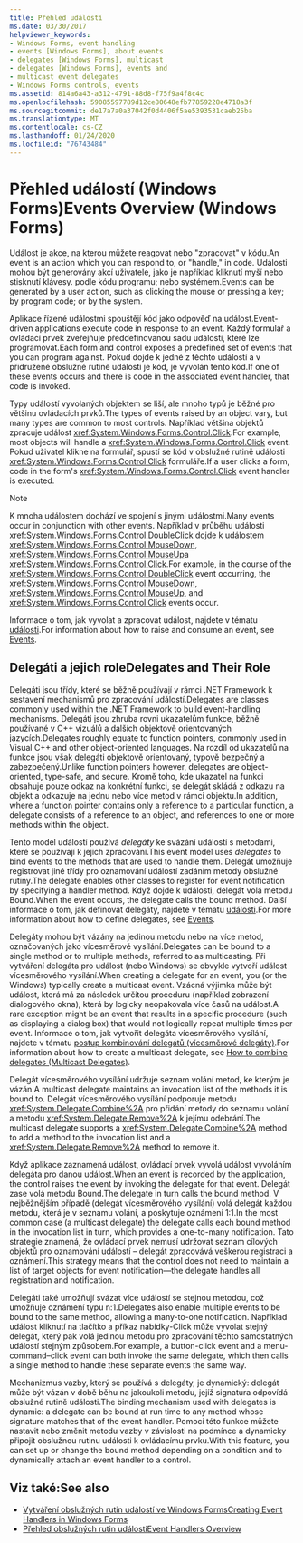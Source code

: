 ```yaml
---
title: Přehled událostí
ms.date: 03/30/2017
helpviewer_keywords:
- Windows Forms, event handling
- events [Windows Forms], about events
- delegates [Windows Forms], multicast
- delegates [Windows Forms], events and
- multicast event delegates
- Windows Forms controls, events
ms.assetid: 814a6a43-a312-4791-88d8-f75f9a4f8c4c
ms.openlocfilehash: 59085597789d12ce80648efb77859228e4718a3f
ms.sourcegitcommit: de17a7a0a37042f0d4406f5ae5393531caeb25ba
ms.translationtype: MT
ms.contentlocale: cs-CZ
ms.lasthandoff: 01/24/2020
ms.locfileid: "76743484"
---
```

# <a name="events-overview-windows-forms"></a><span data-ttu-id="4b207-102">Přehled událostí (Windows Forms)</span><span class="sxs-lookup"><span data-stu-id="4b207-102">Events Overview (Windows Forms)</span></span>
<span data-ttu-id="4b207-103">Událost je akce, na kterou můžete reagovat nebo "zpracovat" v kódu.</span><span class="sxs-lookup"><span data-stu-id="4b207-103">An event is an action which you can respond to, or "handle," in code.</span></span> <span data-ttu-id="4b207-104">Události mohou být generovány akcí uživatele, jako je například kliknutí myší nebo stisknutí klávesy. podle kódu programu; nebo systémem.</span><span class="sxs-lookup"><span data-stu-id="4b207-104">Events can be generated by a user action, such as clicking the mouse or pressing a key; by program code; or by the system.</span></span>

 <span data-ttu-id="4b207-105">Aplikace řízené událostmi spouštějí kód jako odpověď na událost.</span><span class="sxs-lookup"><span data-stu-id="4b207-105">Event-driven applications execute code in response to an event.</span></span> <span data-ttu-id="4b207-106">Každý formulář a ovládací prvek zveřejňuje předdefinovanou sadu událostí, které lze programovat.</span><span class="sxs-lookup"><span data-stu-id="4b207-106">Each form and control exposes a predefined set of events that you can program against.</span></span> <span data-ttu-id="4b207-107">Pokud dojde k jedné z těchto událostí a v přidružené obslužné rutině události je kód, je vyvolán tento kód.</span><span class="sxs-lookup"><span data-stu-id="4b207-107">If one of these events occurs and there is code in the associated event handler, that code is invoked.</span></span>

 <span data-ttu-id="4b207-108">Typy událostí vyvolaných objektem se liší, ale mnoho typů je běžné pro většinu ovládacích prvků.</span><span class="sxs-lookup"><span data-stu-id="4b207-108">The types of events raised by an object vary, but many types are common to most controls.</span></span> <span data-ttu-id="4b207-109">Například většina objektů zpracuje událost <xref:System.Windows.Forms.Control.Click>.</span><span class="sxs-lookup"><span data-stu-id="4b207-109">For example, most objects will handle a <xref:System.Windows.Forms.Control.Click> event.</span></span> <span data-ttu-id="4b207-110">Pokud uživatel klikne na formulář, spustí se kód v obslužné rutině události <xref:System.Windows.Forms.Control.Click> formuláře.</span><span class="sxs-lookup"><span data-stu-id="4b207-110">If a user clicks a form, code in the form's <xref:System.Windows.Forms.Control.Click> event handler is executed.</span></span>

> [!NOTE]
> <span data-ttu-id="4b207-111">K mnoha událostem dochází ve spojení s jinými událostmi.</span><span class="sxs-lookup"><span data-stu-id="4b207-111">Many events occur in conjunction with other events.</span></span> <span data-ttu-id="4b207-112">Například v průběhu události <xref:System.Windows.Forms.Control.DoubleClick> dojde k událostem <xref:System.Windows.Forms.Control.MouseDown>, <xref:System.Windows.Forms.Control.MouseUp>a <xref:System.Windows.Forms.Control.Click>.</span><span class="sxs-lookup"><span data-stu-id="4b207-112">For example, in the course of the <xref:System.Windows.Forms.Control.DoubleClick> event occurring, the <xref:System.Windows.Forms.Control.MouseDown>, <xref:System.Windows.Forms.Control.MouseUp>, and <xref:System.Windows.Forms.Control.Click> events occur.</span></span>

 <span data-ttu-id="4b207-113">Informace o tom, jak vyvolat a zpracovat událost, najdete v tématu [události](../../standard/events/index.md).</span><span class="sxs-lookup"><span data-stu-id="4b207-113">For information about how to raise and consume an event, see [Events](../../standard/events/index.md).</span></span>

## <a name="delegates-and-their-role"></a><span data-ttu-id="4b207-114">Delegáti a jejich role</span><span class="sxs-lookup"><span data-stu-id="4b207-114">Delegates and Their Role</span></span>
 <span data-ttu-id="4b207-115">Delegáti jsou třídy, které se běžně používají v rámci .NET Framework k sestavení mechanismů pro zpracování událostí.</span><span class="sxs-lookup"><span data-stu-id="4b207-115">Delegates are classes commonly used within the .NET Framework to build event-handling mechanisms.</span></span> <span data-ttu-id="4b207-116">Delegáti jsou zhruba rovni ukazatelům funkce, běžně používané v C++ vizuálů a dalších objektově orientovaných jazycích.</span><span class="sxs-lookup"><span data-stu-id="4b207-116">Delegates roughly equate to function pointers, commonly used in Visual C++ and other object-oriented languages.</span></span> <span data-ttu-id="4b207-117">Na rozdíl od ukazatelů na funkce jsou však delegáti objektově orientovaný, typově bezpečný a zabezpečený.</span><span class="sxs-lookup"><span data-stu-id="4b207-117">Unlike function pointers however, delegates are object-oriented, type-safe, and secure.</span></span> <span data-ttu-id="4b207-118">Kromě toho, kde ukazatel na funkci obsahuje pouze odkaz na konkrétní funkci, se delegát skládá z odkazu na objekt a odkazuje na jednu nebo více metod v rámci objektu.</span><span class="sxs-lookup"><span data-stu-id="4b207-118">In addition, where a function pointer contains only a reference to a particular function, a delegate consists of a reference to an object, and references to one or more methods within the object.</span></span>

 <span data-ttu-id="4b207-119">Tento model událostí používá *delegáty* ke svázání událostí s metodami, které se používají k jejich zpracování.</span><span class="sxs-lookup"><span data-stu-id="4b207-119">This event model uses *delegates* to bind events to the methods that are used to handle them.</span></span> <span data-ttu-id="4b207-120">Delegát umožňuje registrovat jiné třídy pro oznamování událostí zadáním metody obslužné rutiny.</span><span class="sxs-lookup"><span data-stu-id="4b207-120">The delegate enables other classes to register for event notification by specifying a handler method.</span></span> <span data-ttu-id="4b207-121">Když dojde k události, delegát volá metodu Bound.</span><span class="sxs-lookup"><span data-stu-id="4b207-121">When the event occurs, the delegate calls the bound method.</span></span> <span data-ttu-id="4b207-122">Další informace o tom, jak definovat delegáty, najdete v tématu [události](../../standard/events/index.md).</span><span class="sxs-lookup"><span data-stu-id="4b207-122">For more information about how to define delegates, see [Events](../../standard/events/index.md).</span></span>

<span data-ttu-id="4b207-123">Delegáty mohou být vázány na jedinou metodu nebo na více metod, označovaných jako vícesměrové vysílání.</span><span class="sxs-lookup"><span data-stu-id="4b207-123">Delegates can be bound to a single method or to multiple methods, referred to as multicasting.</span></span> <span data-ttu-id="4b207-124">Při vytváření delegáta pro událost (nebo Windows) se obvykle vytvoří událost vícesměrového vysílání.</span><span class="sxs-lookup"><span data-stu-id="4b207-124">When creating a delegate for an event, you (or the Windows) typically create a multicast event.</span></span> <span data-ttu-id="4b207-125">Vzácná výjimka může být událost, která má za následek určitou proceduru (například zobrazení dialogového okna), která by logicky neopakovala více časů na událost.</span><span class="sxs-lookup"><span data-stu-id="4b207-125">A rare exception might be an event that results in a specific procedure (such as displaying a dialog box) that would not logically repeat multiple times per event.</span></span> <span data-ttu-id="4b207-126">Informace o tom, jak vytvořit delegáta vícesměrového vysílání, najdete v tématu [postup kombinování delegátů (vícesměrové delegáty)](../../csharp/programming-guide/delegates/how-to-combine-delegates-multicast-delegates.md).</span><span class="sxs-lookup"><span data-stu-id="4b207-126">For information about how to create a multicast delegate, see [How to combine delegates (Multicast Delegates)](../../csharp/programming-guide/delegates/how-to-combine-delegates-multicast-delegates.md).</span></span>

 <span data-ttu-id="4b207-127">Delegát vícesměrového vysílání udržuje seznam volání metod, ke kterým je vázán.</span><span class="sxs-lookup"><span data-stu-id="4b207-127">A multicast delegate maintains an invocation list of the methods it is bound to.</span></span> <span data-ttu-id="4b207-128">Delegát vícesměrového vysílání podporuje metodu <xref:System.Delegate.Combine%2A> pro přidání metody do seznamu volání a metodu <xref:System.Delegate.Remove%2A> k jejímu odebrání.</span><span class="sxs-lookup"><span data-stu-id="4b207-128">The multicast delegate supports a <xref:System.Delegate.Combine%2A> method to add a method to the invocation list and a <xref:System.Delegate.Remove%2A> method to remove it.</span></span>

 <span data-ttu-id="4b207-129">Když aplikace zaznamená událost, ovládací prvek vyvolá událost vyvoláním delegáta pro danou událost.</span><span class="sxs-lookup"><span data-stu-id="4b207-129">When an event is recorded by the application, the control raises the event by invoking the delegate for that event.</span></span> <span data-ttu-id="4b207-130">Delegát zase volá metodu Bound.</span><span class="sxs-lookup"><span data-stu-id="4b207-130">The delegate in turn calls the bound method.</span></span> <span data-ttu-id="4b207-131">V nejběžnějším případě (delegát vícesměrového vysílání) volá delegát každou metodu, která je v seznamu volání, a poskytuje oznámení 1:1.</span><span class="sxs-lookup"><span data-stu-id="4b207-131">In the most common case (a multicast delegate) the delegate calls each bound method in the invocation list in turn, which provides a one-to-many notification.</span></span> <span data-ttu-id="4b207-132">Tato strategie znamená, že ovládací prvek nemusí udržovat seznam cílových objektů pro oznamování událostí – delegát zpracovává veškerou registraci a oznámení.</span><span class="sxs-lookup"><span data-stu-id="4b207-132">This strategy means that the control does not need to maintain a list of target objects for event notification—the delegate handles all registration and notification.</span></span>

 <span data-ttu-id="4b207-133">Delegáti také umožňují svázat více událostí se stejnou metodou, což umožňuje oznámení typu n:1.</span><span class="sxs-lookup"><span data-stu-id="4b207-133">Delegates also enable multiple events to be bound to the same method, allowing a many-to-one notification.</span></span> <span data-ttu-id="4b207-134">Například událost kliknutí na tlačítko a příkaz nabídky-Click může vyvolat stejný delegát, který pak volá jedinou metodu pro zpracování těchto samostatných událostí stejným způsobem.</span><span class="sxs-lookup"><span data-stu-id="4b207-134">For example, a button-click event and a menu-command–click event can both invoke the same delegate, which then calls a single method to handle these separate events the same way.</span></span>

 <span data-ttu-id="4b207-135">Mechanizmus vazby, který se používá s delegáty, je dynamický: delegát může být vázán v době běhu na jakoukoli metodu, jejíž signatura odpovídá obslužné rutině události.</span><span class="sxs-lookup"><span data-stu-id="4b207-135">The binding mechanism used with delegates is dynamic: a delegate can be bound at run time to any method whose signature matches that of the event handler.</span></span> <span data-ttu-id="4b207-136">Pomocí této funkce můžete nastavit nebo změnit metodu vazby v závislosti na podmínce a dynamicky připojit obslužnou rutinu události k ovládacímu prvku.</span><span class="sxs-lookup"><span data-stu-id="4b207-136">With this feature, you can set up or change the bound method depending on a condition and to dynamically attach an event handler to a control.</span></span>

## <a name="see-also"></a><span data-ttu-id="4b207-137">Viz také:</span><span class="sxs-lookup"><span data-stu-id="4b207-137">See also</span></span>

- [<span data-ttu-id="4b207-138">Vytváření obslužných rutin událostí ve Windows Forms</span><span class="sxs-lookup"><span data-stu-id="4b207-138">Creating Event Handlers in Windows Forms</span></span>](creating-event-handlers-in-windows-forms.md)
- [<span data-ttu-id="4b207-139">Přehled obslužných rutin událostí</span><span class="sxs-lookup"><span data-stu-id="4b207-139">Event Handlers Overview</span></span>](event-handlers-overview-windows-forms.md)
